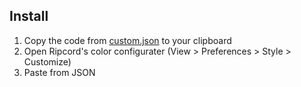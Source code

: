 ## Install

1. Copy the code from [custom.json](https://raw.githubusercontent.com/MohamedElashri/dracula/main/Ripcord/custom.json) to your clipboard
2. Open Ripcord's color configurater (View > Preferences > Style > Customize)
3. Paste from JSON
